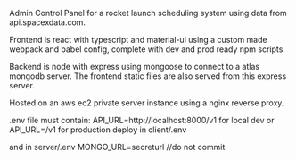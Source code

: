 Admin Control Panel for a rocket launch scheduling system using data from api.spacexdata.com.

Frontend is react with typescript and material-ui using a custom made webpack and babel config, complete with dev and prod ready npm scripts.

Backend is node with express using mongoose to connect to a atlas mongodb server. The frontend static files are also served from this express server.

Hosted on an aws ec2 private server instance using a nginx reverse proxy.


.env file must contain:
API_URL=http://localhost:8000/v1 for local dev
or
API_URL=/v1 for production deploy
in client/.env

and in server/.env
MONGO_URL=secreturl //do not commit
